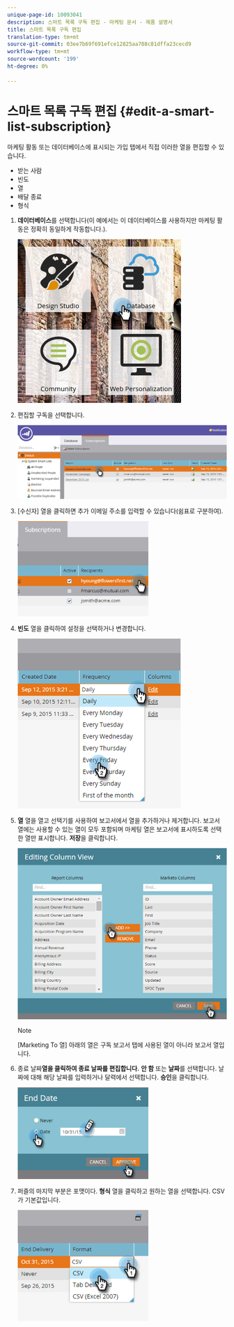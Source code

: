 ```yaml
---
unique-page-id: 10093041
description: 스마트 목록 구독 편집 - 마케팅 문서 - 제품 설명서
title: 스마트 목록 구독 편집
translation-type: tm+mt
source-git-commit: 03ee7b69f691efce12825aa708c81dffa23cecd9
workflow-type: tm+mt
source-wordcount: '199'
ht-degree: 0%

---
```



# 스마트 목록 구독 편집 {#edit-a-smart-list-subscription}

마케팅 활동 또는 데이터베이스에 표시되는 가입 탭에서 직접 이러한 열을 편집할 수 있습니다.

* 받는 사람
* 빈도
* 열
* 배달 종료
* 형식

1. **데이터베이스**&#x200B;를 선택합니다(이 예에서는 이 데이터베이스를 사용하지만 마케팅 활동은 정확히 동일하게 작동합니다.).

   ![](assets/db-1.png)

1. 편집할 구독을 선택합니다.

   ![](assets/two.png)

1. [수신자] 열을 클릭하면 추가 이메일 주소를 입력할 수 있습니다(쉼표로 구분하여).

   ![](assets/image2015-9-14-13-3a44-3a14.png)

1. **빈도** 열을 클릭하여 설정을 선택하거나 변경합니다.

   ![](assets/image2015-9-14-10-3a30-3a37.png)

1. **열** 열을 열고 선택기를 사용하여 보고서에서 열을 추가하거나 제거합니다. 보고서 열에는 사용할 수 있는 열이 모두 포함되며 마케팅 열은 보고서에 표시하도록 선택한 열만 표시합니다. **저장**&#x200B;을 클릭합니다.

   ![](assets/image2015-9-14-10-3a59-3a6.png)

   >[!NOTE]
   >
   >[Marketing To 열] 아래의 열은 구독 보고서 탭에 사용된 열이 아니라 보고서 열입니다.

1. 종료 날짜&#x200B;**열을 클릭하여 종료 날짜를 편집합니다.** **안 함** 또는 **날짜**&#x200B;를 선택합니다. 날짜에 대해 해당 날짜를 입력하거나 달력에서 선택합니다. **승인**&#x200B;을 클릭합니다.

   ![](assets/image2015-9-14-11-3a6-3a38.png)

1. 퍼즐의 마지막 부분은 포맷이다. **형식** 열을 클릭하고 원하는 열을 선택합니다. CSV가 기본값입니다.

   ![](assets/image2015-9-14-11-3a11-3a41.png)
